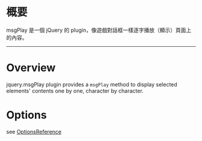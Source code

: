 # 概要 #
msgPlay 是一個 jQuery 的 plugin，像遊戲對話框一樣逐字播放（顯示）頁面上的內容。



---



# Overview #
jquery.msgPlay plugin provides a `msgPlay` method
to display selected elements' contents one by one, character by character.

# Options #
see [OptionsReference](OptionsReference.md)